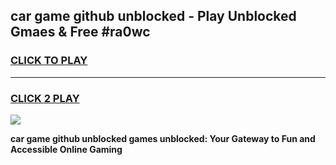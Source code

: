 
## car game github unblocked - Play Unblocked Gmaes & Free #ra0wc
<h3>
<a href="https://premium.freeplayer.one?title=car_game_github_unblocked&ref=01M">CLICK TO PLAY</a></h3>
<hr>

<h3>
<a href="https://premium.freeplayer.one?title=car_game_github_unblocked&ref=01M">CLICK 2 PLAY</a>
  
</h3>

<a href="https://premium.freeplayer.one?title=car_game_github_unblocked&ref=01M"><img src="https://clearcache.store/games.png"></a>


**car game github unblocked games unblocked: Your Gateway to Fun and Accessible Online Gaming**
